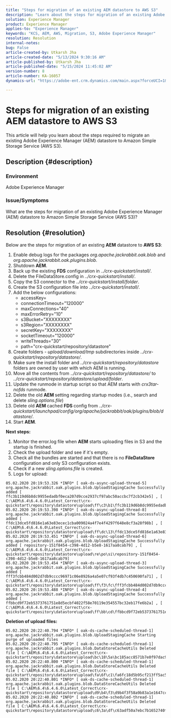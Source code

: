 ```yaml
---
title: "Steps for migration of an existing AEM datastore to AWS S3"
description: "Learn about the steps for migration of an existing Adobe Experience Manager datastore to Amazon Simple Storage Service (AWS S3)."
solution: Experience Manager
product: Experience Manager
applies-to: "Experience Manager"
keywords: "KCS, AEM, AWS, Migration, S3, Adobe Experience Manager"
resolution: Resolution
internal-notes: 
bug: False
article-created-by: Utkarsh Jha
article-created-date: "5/13/2024 9:30:16 AM"
article-published-by: Utkarsh Jha
article-published-date: "5/15/2024 11:45:02 AM"
version-number: 8
article-number: KA-16057
dynamics-url: "https://adobe-ent.crm.dynamics.com/main.aspx?forceUCI=1&pagetype=entityrecord&etn=knowledgearticle&id=4e85f866-0b11-ef11-9f8a-6045bd006704"

---
```

# Steps for migration of an existing AEM datastore to AWS S3


This article will help you learn about the steps required to migrate an existing Adobe Experience Manager (AEM) datastore to Amazon Simple Storage Service (AWS S3).

## Description {#description}


### Environment

Adobe Experience Manager



### Issue/Symptoms

What are the steps for migration of an existing Adobe Experience Manager (AEM) datastore to Amazon Simple Storage Service (AWS S3)?


## Resolution {#resolution}


Below are the steps for migration of an existing <b>AEM</b> datastore to <b>AWS S3</b>:

1. Enable debug logs for the packages *org.apache.jackrabbit.oak.blob* and *org.apache.jackrabbit.oak.plugins.blob*.
2. Shutdown <b>AEM</b>.
3. Back up the existing <b>FDS</b> configuration in *../crx-quickstart/install/*.
4. Delete the FileDataStore.config in *../crx-quickstart/install/*.
5. Copy the S3 connector to the *../crx-quickstart/install/folder*.
6. Create the S3 configuration file into *../crx-quickstart/install/*.
7. Add the below configurations: 
    - accessKey=
    - connectionTimeout="120000"
    - maxConnections="40"
    - maxErrorRetry="10"
    - s3Bucket="XXXXXXXX"
    - s3Region="XXXXXXXX"
    - secretKey="XXXXXXXX"
    - socketTimeout="120000"
    - writeThreads="30"
    - path="crx-quickstart/repository/datastore"
8. Create folders - *upload/download/tmp* subdirectories inside *../crx-quickstart/repository/datastore/*.
9. Make sure the install folder and *../crx-quickstart/repository/datastore* folders are owned by user with which AEM is running.
10. Move all the contents from .*./crx-quickstart/repository/datastore/* to *../crx-quickstart/repository/datastore/upload/folder*.
11. Update the runmode in startup script so that AEM starts with *crx3tar-nofds* runmode.
12. Delete the old <b>AEM </b>setting regarding startup modes (i.e., search and delete *sling.options.file*)
13. Delete old <b>AEM </b>cached <b>FDS </b>config from *../crx-quickstart/launchpad/config/org/apache/jackrabbit/oak/plugins/blob/datastore/*.
14. Start <b>AEM</b>.


<b>Next steps:</b>

1. Monitor the error.log file when <b>AEM</b> starts uploading files in S3 and the startup is finished.
2. Check the upload folder and see if it's empty.
3. Check all the bundles are started and that there is no <b>FileDataStore</b> configuration and only S3 configuration exists.
4. Check if a new *sling.options.file* is created.
5. Logs for upload:





```
05.02.2020 20:19:53.326 *INFO* [ oak-ds-async-upload-thread-5]  org.apache.jackrabbit.oak.plugins.blob.UploadStagingCache Successfully added [ ffc3b119d6b8dc9955edadbf0eca207d9cce2937cf97abc50accbc7f2cb342e5] , [ C:\AEM\6.4\6.4.6.0\Latest_Correct\crx-quickstart\repository\datastore\upload\ff\c3\b1\ffc3b119d6b8dc9955edadbf0eca207d9cce2937cf97abc50accbc7f2cb342e5] 
05.02.2020 20:19:53.398 *INFO* [ oak-ds-async-upload-thread-8]  org.apache.jackrabbit.oak.plugins.blob.UploadStagingCache Successfully added [ ffdc13dce5fd816e1a63e83ecec1cba009024a4f7e4f4297f648e8cf3a28f98b] , [ C:\AEM\6.4\6.4.6.0\Latest_Correct\crx-quickstart\repository\datastore\upload\ff\dc\13\ffdc13dce5fd816e1a63e83ecec1cba009024a4f7e4f4297f648e8cf3a28f98b] 
05.02.2020 20:19:53.451 *INFO* [ oak-ds-async-upload-thread-6]  org.apache.jackrabbit.oak.plugins.blob.UploadStagingCache Successfully added [ repository-151f8454-c398-4d12-b5e8-1617aa8cab79] , [ C:\AEM\6.4\6.4.6.0\Latest_Correct\crx-quickstart\repository\datastore\upload\re\po\si\repository-151f8454-c398-4d12-b5e8-1617aa8cab79] 
05.02.2020 20:19:53.454 *INFO* [ oak-ds-async-upload-thread-3]  org.apache.jackrabbit.oak.plugins.blob.UploadStagingCache Successfully added [ fff3fcbb484d002d7db9cccc96971c06e8926a4a5e07cf93f4db7c450690fa71] , [ C:\AEM\6.4\6.4.6.0\Latest_Correct\crx-quickstart\repository\datastore\upload\ff\f3\fc\fff3fcbb484d002d7db9cccc96971c06e8926a4a5e07cf93f4db7c450690fa71] 
05.02.2020 20:19:53.488 *INFO* [ oak-ds-async-upload-thread-4]  org.apache.jackrabbit.oak.plugins.blob.UploadStagingCache Successfully added [ ffbbcd9f72eb5373761751e8d5ecbf4022f58e70119e354557bc32eb17fe6b2a] , [ C:\AEM\6.4\6.4.6.0\Latest_Correct\crx-quickstart\repository\datastore\upload\ff\bb\cd\ffbbcd9f72eb5373761751e8d5ecbf4022f58e70119e354557bc32eb17fe6b2a]
```


<b>Deletion of upload files:</b>




```
05.02.2020 20:22:40.794 *INFO* [ oak-ds-cache-scheduled-thread-1]  org.apache.jackrabbit.oak.plugins.blob.UploadStagingCache Starting purge of uploaded files
05.02.2020 20:22:40.795 *INFO* [ oak-ds-cache-scheduled-thread-1]  org.apache.jackrabbit.oak.plugins.blob.DataStoreCacheUtils Deleted file [ C:\AEM\6.4\6.4.6.0\Latest_Correct\crx-quickstart\repository\datastore\upload\bc\18\5a\bc185acc8571b7e0f97dac92b0285fe248004909c3d8264e03cfb2a8101bada6] 
05.02.2020 20:22:40.800 *INFO* [ oak-ds-cache-scheduled-thread-1]  org.apache.jackrabbit.oak.plugins.blob.DataStoreCacheUtils Deleted file [ C:\AEM\6.4\6.4.6.0\Latest_Correct\crx-quickstart\repository\datastore\upload\fa\6f\c1\fa6fc18d5b95cf213ff5ac5d9eb0fed7c61310ac2c373ca2cbf187844bf39c24] 
05.02.2020 20:22:40.801 *INFO* [ oak-ds-cache-scheduled-thread-1]  org.apache.jackrabbit.oak.plugins.blob.DataStoreCacheUtils Deleted file [ C:\AEM\6.4\6.4.6.0\Latest_Correct\crx-quickstart\repository\datastore\upload\d9\b4\f3\d9b4f3f58a9b83a1e1647cc23b77d672836171afdccbbbd8726f480b741a4c2e] 
05.02.2020 20:22:40.802 *INFO* [ oak-ds-cache-scheduled-thread-1]  org.apache.jackrabbit.oak.plugins.blob.DataStoreCacheUtils Deleted file [ C:\AEM\6.4\6.4.6.0\Latest_Correct\crx-quickstart\repository\datastore\upload\c6\3a\df\c63adf50a7ebc7b1652740fb8be9b72f5b76d22477f0d411becab2f8eeceb70b]
```

